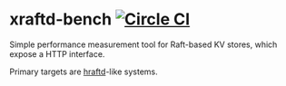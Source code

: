 # xraftd-bench [![Circle CI](https://circleci.com/gh/otoolep/xraftd-bench/tree/master.svg?style=svg)](https://circleci.com/gh/otoolep/xraftd-bench/tree/master)

Simple performance measurement tool for Raft-based KV stores, which expose a HTTP interface.

Primary targets are [hraftd](https://github.com/otoolep/hraftd)-like systems.
